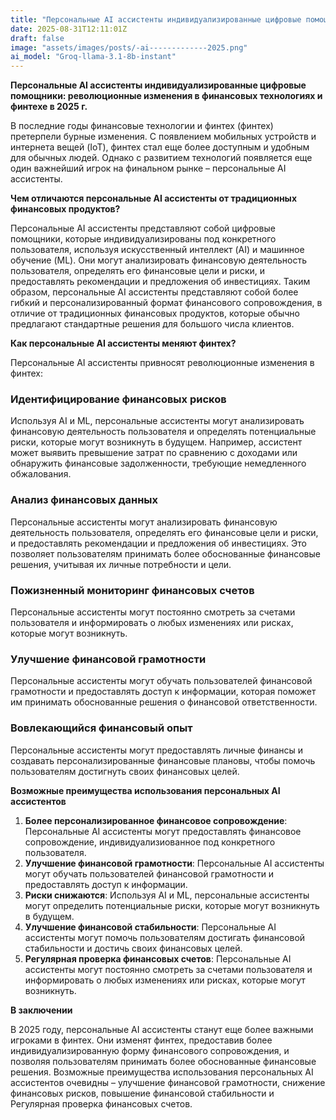 ```yaml
---
title: "Персональные AI ассистенты индивидуализированные цифровые помощники революционные изменения в финансовых технологиях и финтехе в 2025"
date: 2025-08-31T12:11:01Z
draft: false
image: "assets/images/posts/-ai-------------2025.png"
ai_model: "Groq-llama-3.1-8b-instant"
---
```


**Персональные AI ассистенты индивидуализированные цифровые помощники: революционные изменения в финансовых технологиях и финтехе в 2025 г.**

В последние годы финансовые технологии и финтех (финтех) претерпели бурные изменения. С появлением мобильных устройств и интернета вещей (IoT), финтех стал еще более доступным и удобным для обычных людей. Однако с развитием технологий появляется еще один важнейший игрок на финальном рынке – персональные AI ассистенты.

**Чем отличаются персональные AI ассистенты от традиционных финансовых продуктов?**

Персональные AI ассистенты представляют собой цифровые помощники, которые индивидуализированы под конкретного пользователя, используя искусственный интеллект (AI) и машинное обучение (ML). Они могут анализировать финансовую деятельность пользователя, определять его финансовые цели и риски, и предоставлять рекомендации и предложения об инвестициях. Таким образом, персональные AI ассистенты представляют собой более гибкий и персонализированный формат финансового сопровождения, в отличие от традиционных финансовых продуктов, которые обычно предлагают стандартные решения для большого числа клиентов.

**Как персональные AI ассистенты меняют финтех?**

Персональные AI ассистенты привносят революционные изменения в финтех:
### Идентифицирование финансовых рисков

Используя AI и ML, персональные ассистенты могут анализировать финансовую деятельность пользователя и определять потенциальные риски, которые могут возникнуть в будущем. Например, ассистент может выявить превышение затрат по сравнению с доходами или обнаружить финансовые задолженности, требующие немедленного обжалования.

### Анализ финансовых данных

Персональные ассистенты могут анализировать финансовую деятельность пользователя, определять его финансовые цели и риски, и предоставлять рекомендации и предложения об инвестициях. Это позволяет пользователям принимать более обоснованные финансовые решения, учитывая их личные потребности и цели.

### Пожизненный мониторинг финансовых счетов

Персональные ассистенты могут постоянно смотреть за счетами пользователя и информировать о любых изменениях или рисках, которые могут возникнуть.

### Улучшение финансовой грамотности

Персональные ассистенты могут обучать пользователей финансовой грамотности и предоставлять доступ к информации, которая поможет им принимать обоснованные решения о финансовой ответственности.

### Вовлекающийся финансовый опыт

Персональные ассистенты могут предоставлять личные финансы и создавать персонализированные финансовые плановы, чтобы помочь пользователям достигнуть своих финансовых целей.

**Возможные преимущества использования персональных AI ассистентов**

1. **Более персонализированное финансовое сопровождение**: Персональные AI ассистенты могут предоставлять финансовое сопровождение, индивидуализиованное под конкретного пользователя.
2. **Улучшение финансовой грамотности**: Персональные AI ассистенты могут обучать пользователей финансовой грамотности и предоставлять доступ к информации.
3. **Риски снижаются**: Используя AI и ML, персональные ассистенты могут определить потенциальные риски, которые могут возникнуть в будущем.
4. **Улучшение финансовой стабильности**: Персональные AI ассистенты могут помочь пользователям достигать финансовой стабильности и достичь своих финансовых целей.
5. **Регулярная проверка финансовых счетов**: Персональные AI ассистенты могут постоянно смотреть за счетами пользователя и информировать о любых изменениях или рисках, которые могут возникнуть.

**В заключении**

В 2025 году, персональные AI ассистенты станут еще более важными игроками в финтех. Они изменят финтех, предоставив более индивидуализированную форму финансового сопровождения, и позволяя пользователям принимать более обоснованные финансовые решения. Возможные преимущества использования персональных AI ассистентов очевидны – улучшение финансовой грамотности, снижение финансовых рисков, повышение финансовой стабильности и Регулярная проверка финансовых счетов.
